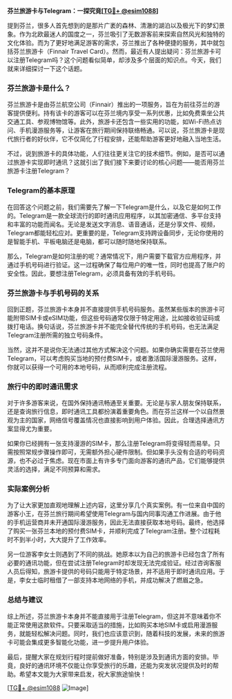 **芬兰旅游卡与Telegram：一探究竟[[TG💪+ @esim1088](https://t.me/s/esim1088)]**

提到芬兰，很多人首先想到的是那片广袤的森林、清澈的湖泊以及极光下的梦幻景象。作为北欧最迷人的国度之一，芬兰吸引了无数游客前来探索自然风光和独特的文化体验。而为了更好地满足游客的需求，芬兰推出了各种便捷的服务，其中就包括芬兰旅游卡（Finnair Travel Card）。然而，最近有人提出疑问：芬兰旅游卡可以注册Telegram吗？这个问题看似简单，却涉及多个层面的知识点。今天，我们就来详细探讨一下这个话题。

### 芬兰旅游卡是什么？

芬兰旅游卡是由芬兰航空公司（Finnair）推出的一项服务，旨在为前往芬兰的游客提供便利。持有该卡的游客可以在芬兰境内享受一系列优惠，比如免费乘坐公共交通工具、参观博物馆等。此外，旅游卡还包含一些实用的功能，如Wi-Fi热点访问、手机漫游服务等，让游客在旅行期间保持联络畅通。可以说，芬兰旅游卡是现代旅行者的好伙伴，它不仅简化了行程安排，还能帮助游客更好地融入当地生活。

不过，说到旅游卡的具体功能，人们往往更关注它的技术细节。例如，是否可以通过旅游卡实现即时通讯？这就引出了我们接下来要讨论的核心问题——能否用芬兰旅游卡注册Telegram？

### Telegram的基本原理

在回答这个问题之前，我们需要先了解一下Telegram是什么，以及它是如何工作的。Telegram是一款全球流行的即时通讯应用程序，以其加密通信、多平台支持和丰富的功能而闻名。无论是发送文字消息、语音通话，还是分享文件、视频，Telegram都能轻松应对。更重要的是，Telegram支持跨设备同步，无论你使用的是智能手机、平板电脑还是电脑，都可以随时随地保持联系。

那么，Telegram是如何注册的呢？通常情况下，用户需要下载官方应用程序，并通过手机号码进行验证。这一过程确保了每位用户的唯一性，同时也提高了账户的安全性。因此，要想注册Telegram，必须具备有效的手机号码。

### 芬兰旅游卡与手机号码的关系

回到正题，芬兰旅游卡本身并不直接提供手机号码服务。虽然某些版本的旅游卡可能附带SIM卡或eSIM功能，但这些号码通常仅限于特定用途，比如接收验证码或拨打电话。换句话说，芬兰旅游卡并不能完全替代传统的手机号码，也无法满足Telegram注册所需的独立号码条件。

当然，这并不是说你无法通过其他方式解决这个问题。如果你确实需要在芬兰使用Telegram，可以考虑购买当地的预付费SIM卡，或者激活国际漫游服务。这样，你就可以获得一个可用的本地号码，从而顺利完成注册流程。

### 旅行中的即时通讯需求

对于许多游客来说，在国外保持通讯畅通至关重要。无论是与家人朋友保持联系，还是查询旅行信息，即时通讯工具都扮演着重要角色。而在芬兰这样一个以自然景观为主的国家，网络信号覆盖情况也直接影响到用户体验。因此，合理选择通讯方案显得尤为重要。

如果你已经拥有一张支持漫游的SIM卡，那么注册Telegram将变得轻而易举。只需按照常规步骤操作即可，无需额外担心硬件限制。但如果手头没有合适的号码资源，也不必过于焦虑。现在市面上有许多专门面向游客的通讯产品，它们能够提供灵活的选择，满足不同预算和需求。

### 实际案例分析

为了让大家更加直观地理解上述内容，这里分享几个真实案例。有一位来自中国的游客小王，在芬兰旅行期间希望使用Telegram与国内同事沟通工作进展。由于他的手机运营商并未开通国际漫游服务，因此无法直接获取本地号码。最终，他选择了购买一张芬兰本地的预付费SIM卡，并顺利完成了Telegram注册。整个过程耗时不到半小时，大大提升了工作效率。

另一位游客李女士则遇到了不同的挑战。她原本以为自己的旅游卡已经包含了所有必要的通讯功能，但在尝试注册Telegram时却发现无法完成验证。经过咨询客服人员后得知，旅游卡提供的号码只能用于特定场景，并不适用于即时通讯应用。于是，李女士临时租借了一部支持本地网络的手机，并成功解决了燃眉之急。

### 总结与建议

综上所述，芬兰旅游卡本身并不能直接用于注册Telegram，但这并不意味着你不能正常使用这款软件。只要采取适当的措施，比如购买本地SIM卡或启用漫游服务，就能轻松解决问题。同时，我们也应该意识到，随着科技的发展，未来的旅游卡可能会集成更多智能化功能，进一步提升用户体验。

最后，提醒大家在规划行程时提前做好准备，特别是涉及到通讯方面的安排。毕竟，良好的通讯环境不仅能让你享受旅行的乐趣，还能为突发状况提供及时的帮助。希望本文能为大家带来启发，祝大家旅途愉快！

[[TG💪+ @esim1088](https://t.me/s/esim1088) ![Image](https://i.postimg.cc/4NQfJmqS/Snipaste-2025-05-13-00-14-12.png)]